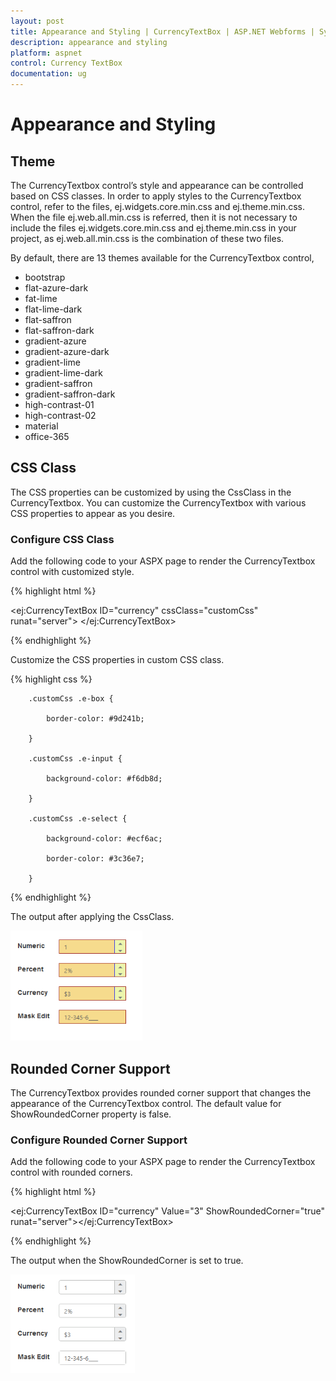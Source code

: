 ```yaml
---
layout: post
title: Appearance and Styling | CurrencyTextBox | ASP.NET Webforms | Syncfusion
description: appearance and styling
platform: aspnet
control: Currency TextBox
documentation: ug
---
```


# Appearance and Styling

## Theme

The CurrencyTextbox control’s style and appearance can be controlled based on CSS classes. In order to apply styles to the CurrencyTextbox control, refer to the files, ej.widgets.core.min.css and ej.theme.min.css. When the file ej.web.all.min.css is referred, then it is not necessary to include the files ej.widgets.core.min.css and ej.theme.min.css in your project, as ej.web.all.min.css is the combination of these two files. 

By default, there are 13 themes available for the CurrencyTextbox control,

* bootstrap
* flat-azure-dark
* fat-lime
* flat-lime-dark
* flat-saffron
* flat-saffron-dark
* gradient-azure
* gradient-azure-dark
* gradient-lime
* gradient-lime-dark
* gradient-saffron
* gradient-saffron-dark
* high-contrast-01
* high-contrast-02
* material
* office-365

## CSS Class


The CSS properties can be customized by using the CssClass in the CurrencyTextbox. You can customize the CurrencyTextbox with various CSS properties to appear as you desire.

### Configure CSS Class

Add the following code to your ASPX page to render the CurrencyTextbox control with customized style.

{% highlight html %}



<ej:CurrencyTextBox ID="currency"  cssClass="customCss" runat="server"> </ej:CurrencyTextBox>



{% endhighlight %}

Customize the CSS properties in custom CSS class.

{% highlight css %}

        .customCss .e-box {

            border-color: #9d241b;

        }

        .customCss .e-input {

            background-color: #f6db8d;            

        }

        .customCss .e-select {

            background-color: #ecf6ac;

            border-color: #3c36e7;

        }



{% endhighlight %}

The output after applying the CssClass.

![](Appearance-and-Styling_images/Appearance-and-Styling_img1.png)


## Rounded Corner Support

The CurrencyTextbox provides rounded corner support that changes the appearance of the CurrencyTextbox control. The default value for ShowRoundedCorner property is false.

### Configure Rounded Corner Support

Add the following code to your ASPX page to render the CurrencyTextbox control with rounded corners.

{% highlight html %}

<ej:CurrencyTextBox ID="currency"   Value="3" ShowRoundedCorner="true" runat="server"></ej:CurrencyTextBox>



{% endhighlight %}

The output when the ShowRoundedCorner is set to true.

![](Appearance-and-Styling_images/Appearance-and-Styling_img2.png)



